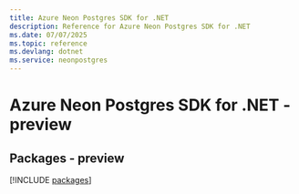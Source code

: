 ```yaml
---
title: Azure Neon Postgres SDK for .NET
description: Reference for Azure Neon Postgres SDK for .NET
ms.date: 07/07/2025
ms.topic: reference
ms.devlang: dotnet
ms.service: neonpostgres
---
```

# Azure Neon Postgres SDK for .NET - preview
## Packages - preview
[!INCLUDE [packages](neon-postgres-index.md)]
